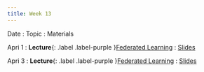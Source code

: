 ```yaml
---
title: Week 13
---
```


Date
: Topic
  : Materials

Apri 1
: **Lecture**{: .label .label-purple }[Federated Learning](#)
  : [Slides](#)

Apri 3
: **Lecture**{: .label .label-purple }[Federated Learning](#)
  : [Slides](#)

